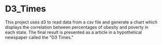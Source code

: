 # D3_Times

This project uses d3 to read data from a csv file and generate a chart which displays the correlation between percentages of obesity and poverty in each state. The final result is presented as a article in a hypothetical newspaper called the "D3 Times."